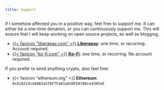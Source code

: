 ```yaml
---
title: Support
---
```


If I somehow affected you in a positive way, feel free to support me. It can either be a one-time donation, or you can continuously support me. This will ensure that I will keep working on open source projects, as well as blogging.

- [{{< favicon "liberapay.com" >}} **Liberapay**](https://liberapay.com/hacdias/): one time, or recurring. Account required.
- [{{< favicon "ko-fi.com" >}} **Ko-Fi**](https://ko-fi.com/hacdias): one time, or recurring. No account required.

If you prefer to send anything crypto, also feel free:

- {{< favicon "ethereum.org" >}} **Ethereum**: `0x510214cd44B3a5f8F7Fa01a650FE87A0ce4305eE`
